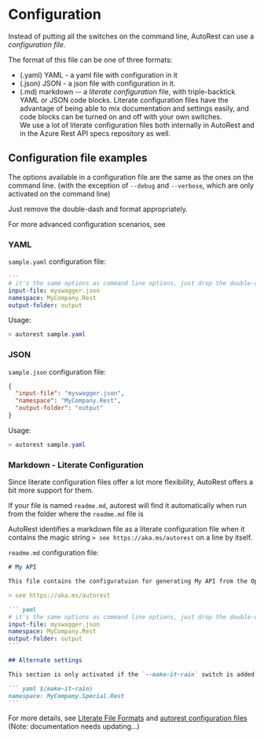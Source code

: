 # Configuration 

Instead of putting all the switches on the command line, AutoRest can use a *configuration file*.

The format of this file can be one of three formats: 
- (.yaml) YAML - a yaml file with configuration in it
- (.json) JSON - a json file with configuration in it.
- (.md) markdown -- a *literate configuration* file, with triple-backtick YAML or JSON code blocks. 
Literate configuration files have the advantage of being able to mix documentation and settings easily, 
and code blocks can be turned on and off with your own switches.<br>We use a lot of literate 
configuration files both internally in AutoRest and in the Azure Rest API specs repository as well.

## Configuration file examples

The options available in a configuration file are the same as the ones on the command line. (with the exception of `--debug` and `--verbose`, which are only activated on the command line)

Just remove the double-dash and format appropriately. 

For more advanced configuration scenarios, see 
### YAML 

`sample.yaml` configuration file:

~~~ yaml
--- 
# it's the same options as command line options, just drop the double-dash!
input-file: myswagger.json
namespace: MyCompany.Rest
output-folder: output
~~~

Usage: 
``` powershell
> autorest sample.yaml 

```
### JSON

`sample.json` configuration file:

~~~ json
{
  "input-file": "myswagger.json",
  "namespace": "MyCompany.Rest",
  "output-folder": "output"
}
~~~

Usage: 
``` powershell
> autorest sample.yaml 

```

### Markdown - Literate Configuration

Since literate configuration files offer a lot more flexibility, AutoRest offers a bit more support for them.

If your file is named `readme.md`, autorest will find it automatically when run from the folder where the `readme.md` file is

AutoRest identifies a markdown file as a literate configuration file when it contains the magic string `> see https://aka.ms/autorest` on a line by itself.

`readme.md` configuration file:

~~~ markdown
# My API 

This file contains the configuratuion for generating My API from the OpenAPI specification.

> see https://aka.ms/autorest

``` yaml
# it's the same options as command line options, just drop the double-dash!
input-file: myswagger.json
namespace: MyCompany.Rest
output-folder: output
```

## Alternate settings

This section is only activated if the `--make-it-rain` switch is added to the command line

``` yaml $(make-it-rain)
namespace: MyCompany.Special.Rest
```
~~~

For more details, see [Literate File Formats](./literate-file-formats/readme.md) and [autorest configuration files](literate-file-formats/configuration.md) (Note: documentation needs updating...)


